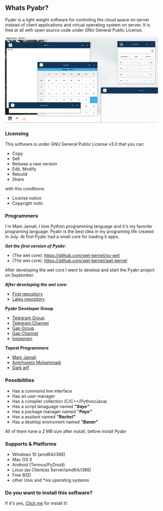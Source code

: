 ## Whats Pyabr?

Pyabr is a light weight software for controling the cloud space on server instead of client applications and virtual operating system on server.
It is free at all with open source code under GNU General Public License.

[![Pyabr Desktop 0.2.0](https://raw.githubusercontent.com/manijamali2003/pyabr-docs/main/images/00001.png "Pyabr Desktop 0.2.0")](https://raw.githubusercontent.com/manijamali2003/pyabr-docs/main/images/00001.png "Pyabr Desktop 0.2.0")

### Licensing

This software is under GNU General Public License v3.0 that you can:
- Copy
- Sell
- Release a new version
- Edit, Modify
- Rebuild
- Share

with this conditions:

- License notice
- Copyright notic

### Programmers
I`m Mani Jamali, I love Python programming language and it's my favorite programing language.
Pyabr is the best idea in my programing life created in July.
At first Pyabr had a small core for loading it apps.

***Get the first version of Pyabr:***

- (The wet core): https://github.com/wet-kernel/os-wet
- (The wet core): https://github.com/wet-kernel/wet-kernel

After developing the wet core I went to develop and start the Pyabr project on September.

***After developing the wet core:***

- [First repository](https://github.com/manijamali2003/pycloud-projects "First repository")
- [Lates repository](https://github.com/manijamali2003/pyabr "Lates repository")

**Pyabr Developer Group**

- [Telegram Group](http://t.me/pyabr_community "Telegram Group")
- [Telegram Channel](https://t.me/pyabr "Telegram Channel")
- [Gap Group](https://gap.im/pyabr_community)
- [Gap Channel](https://gap.im/pyabr)
- [Instagram](https://instagram.com/pyabrsystem)

**Topest Programmers**

- [Mani Jamali](https://github.com/manijamali2003 "Mani Jamali")
- [Amirhosein Mohammadi](https://github.com/blackIQ "Amirhosein Mohammadi")
- [Dark wlf](https://github.com/darkwlf "Dark wlf")

### Possibilities

- Has a command line interface
- Has an user manager
- Has a compiler collection (C/C++/Python/Java)
- Has a script lanaguage named ***"Saye"***
- Has a package manager named ***"Paye"***
- Has a assitant named ***"Rachel"***
- Has a desktop enviroment named ***"Baran"***

All of them have a 2 MB size after install, before install Pyabr

### Supports & Platforms

- Windows 10 (amd64/i386)
- Mac OS X
- Android (Termux/PyDroid)
- Linux (as Client/as Server/amd64/i386)
- Free BSD
- other Unix and *nix operating systems

### Do you want to install this software?

If it's yes, [Click me](https://github.com/manijamali2003/pyabr-docs/blob/main/02-Installaction/01-Install-Pyabr-on-pc.md) for install it!

